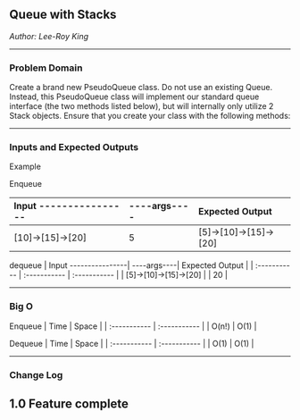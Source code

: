 ## Queue with Stacks
*Author: Lee-Roy King*

---

### Problem Domain
Create a brand new PseudoQueue class. Do not use an existing Queue. Instead, this PseudoQueue class will implement our standard queue interface (the two methods listed below), but will internally only utilize 2 Stack objects. Ensure that you create your class with the following methods:

---

### Inputs and Expected Outputs
Example 

Enqueue

| Input ----------------| ----args----| Expected Output |
| :----------- | :----------- |  :----------- |
| [10]->[15]->[20] | 5 | [5]->[10]->[15]->[20] |

dequeue
| Input ----------------| ----args----| Expected Output |
| :----------- | :----------- |  :----------- |
| [5]->[10]->[15]->[20] |  | 20 |


---

### Big O


Enqueue
| Time | Space |
| :----------- | :----------- |
| O(n!) | O(1) |


Dequeue
| Time | Space |
| :----------- | :----------- |
| O(1) | O(1) |



---

### Change Log
1.0 Feature complete
---
